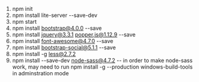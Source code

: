 1. npm init
2. npm install lite-server --save-dev
3. npm start
4. npm install bootstrap@4.0.0 --save
5. npm install jquery@3.3.1 popper.js@1.12.9 --save
6. npm install font-awesome@4.7.0 --save
7. npm install bootstrap-social@5.1.1 --save
8. npm install -g less@2.7.2
9. npm install --save-dev node-sass@4.7.2
-- in order to make node-sass work, may need to run npm install -g --production windows-build-tools in adminstration mode



